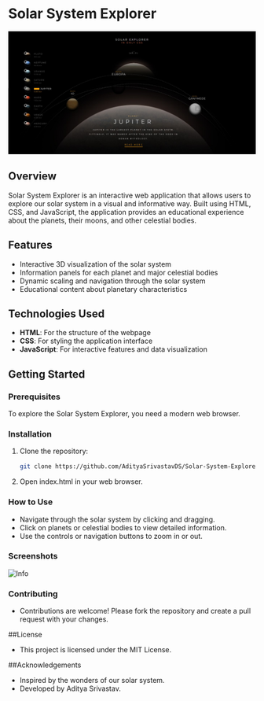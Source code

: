 # Solar System Explorer

![Planet](/assets/planet.jpg)

## Overview

Solar System Explorer is an interactive web application that allows users to explore our solar system in a visual and informative way. Built using HTML, CSS, and JavaScript, the application provides an educational experience about the planets, their moons, and other celestial bodies.

## Features

- Interactive 3D visualization of the solar system
- Information panels for each planet and major celestial bodies
- Dynamic scaling and navigation through the solar system
- Educational content about planetary characteristics

## Technologies Used

- **HTML**: For the structure of the webpage
- **CSS**: For styling the application interface
- **JavaScript**: For interactive features and data visualization

## Getting Started

### Prerequisites

To explore the Solar System Explorer, you need a modern web browser.

### Installation

1. Clone the repository:
   ```bash
   git clone https://github.com/AdityaSrivastavDS/Solar-System-Explorer

2. Open index.html in your web browser.

### How to Use
- Navigate through the solar system by clicking and dragging.
- Click on planets or celestial bodies to view detailed information.
- Use the controls or navigation buttons to zoom in or out.

### Screenshots

![Info](/assets/info.jpg)

### Contributing
- Contributions are welcome! Please fork the repository and create a pull request with your changes.

##License
- This project is licensed under the MIT License.

##Acknowledgements
 - Inspired by the wonders of our solar system.
 - Developed by Aditya Srivastav.
